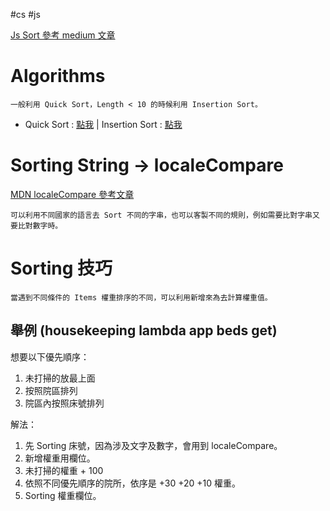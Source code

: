 #cs #js 

[Js Sort 參考 medium 文章](https://medium.com/@leokao0726/%E6%B7%BA%E8%AB%87-js-sort-%E5%88%B0%E8%83%8C%E5%BE%8C%E6%8E%92%E5%BA%8F%E6%96%B9%E6%B3%95-1035f5b8cde8)

# Algorithms
	一般利用 Quick Sort，Length < 10 的時候利用 Insertion Sort。

- Quick Sort : [點我](https://www.youtube.com/watch?v=5nXrEBhBFpU) | Insertion Sort : [點我](https://www.youtube.com/watch?v=DfloPvgptJA)

# Sorting String → localeCompare
[MDN localeCompare 參考文章](https://developer.mozilla.org/en-US/docs/Web/JavaScript/Reference/Global_Objects/String/localeCompare)

	可以利用不同國家的語言去 Sort 不同的字串，也可以客製不同的規則，例如需要比對字串又要比對數字時。

# Sorting 技巧
	當遇到不同條件的 Items 權重排序的不同，可以利用新增來為去計算權重值。

## 舉例 (housekeeping lambda app beds get)
想要以下優先順序：
1. 未打掃的放最上面
2. 按照院區排列
3. 院區內按照床號排列

解法：
1. 先 Sorting 床號，因為涉及文字及數字，會用到 localeCompare。
2. 新增權重用欄位。
3. 未打掃的權重 + 100
4. 依照不同優先順序的院所，依序是 +30 +20 +10 權重。
5. Sorting 權重欄位。